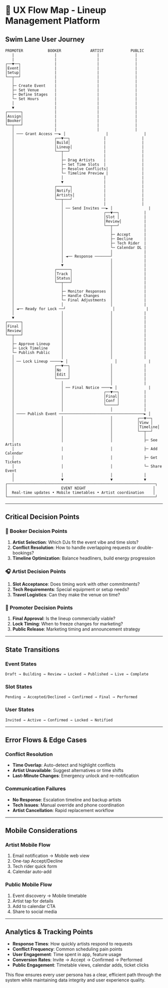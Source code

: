# 🔄 **UX Flow Map - Lineup Management Platform**

## **Swim Lane User Journey**

```
PROMOTER           BOOKER             ARTIST            PUBLIC
   |                  |                  |                |
   |                  |                  |                |
┌──▼──┐               |                  |                |
│Event│               |                  |                |
│Setup│               |                  |                |
└──┬──┘               |                  |                |
   │                  |                  |                |
   ├─ Create Event    |                  |                |
   ├─ Set Venue       |                  |                |
   ├─ Define Stages   |                  |                |
   └─ Set Hours       |                  |                |
   │                  |                  |                |
   ▼                  |                  |                |
┌──────┐              |                  |                |
│Assign│              |                  |                |
│Booker│              |                  |                |
└──┬───┘              |                  |                |
   │                  |                  |                |
   │ ─── Grant Access ──► │                  |                |
   │                  ┌──▼──┐               |                |
   │                  │Build│               |                |
   │                  │Lineup│              |                |
   │                  └──┬──┘               |                |
   │                     │                  |                |
   │                     ├─ Drag Artists    |                |
   │                     ├─ Set Time Slots  |                |
   │                     ├─ Resolve Conflicts|               |
   │                     └─ Timeline Preview |               |
   │                     │                  |                |
   │                     ▼                  |                |
   │                  ┌──────┐              |                |
   │                  │Notify│              |                |
   │                  │Artists│             |                |
   │                  └──┬───┘              |                |
   │                     │                  |                |
   │                     │ ── Send Invites ──► │                |
   │                     │                  ┌──▼──┐           |
   │                     │                  │Slot │           |
   │                     │                  │Review│          |
   │                     │                  └──┬──┘           |
   │                     │                     │              |
   │                     │                     ├─ Accept      |
   │                     │                     ├─ Decline     |
   │                     │                     ├─ Tech Rider  |
   │                     │                     └─ Calendar DL |
   │                     │                     │              |
   │                     │ ◄── Response ───────┘              |
   │                     │                     │              |
   │                     ▼                     │              |
   │                  ┌──────┐                 │              |
   │                  │Track │                 │              |
   │                  │Status│                 │              |
   │                  └──┬───┘                 │              |
   │                     │                     │              |
   │                     ├─ Monitor Responses  │              |
   │                     ├─ Handle Changes     │              |
   │                     └─ Final Adjustments  │              |
   │                     │                     │              |
   │ ◄── Ready for Lock ──┘                     │              |
   │                     │                     │              |
   ▼                     │                     │              |
┌──────┐                 │                     │              |
│Final │                 │                     │              |
│Review│                 │                     │              |
└──┬───┘                 │                     │              |
   │                     │                     │              |
   ├─ Approve Lineup     │                     │              |
   ├─ Lock Timeline      │                     │              |
   └─ Publish Public     │                     │              |
   │                     │                     │              |
   │ ── Lock Lineup ─────► │                     │              |
   │                  ┌──▼──┐                  │              |
   │                  │No   │                  │              |
   │                  │Edit │                  │              |
   │                  └─────┘                  │              |
   │                     │                     │              |
   │                     │ ── Final Notice ────► │              |
   │                     │                  ┌──▼──┐           |
   │                     │                  │Final│           |
   │                     │                  │Conf │           |
   │                     │                  └─────┘           |
   │                     │                     │              |
   │ ──── Publish Event ──────────────────────────────────────► │
   │                     │                     │           ┌──▼──┐
   │                     │                     │           │View │
   │                     │                     │           │Timeline│
   │                     │                     │           └──┬──┘
   │                     │                     │              │
   │                     │                     │              ├─ See Artists
   │                     │                     │              ├─ Add Calendar
   │                     │                     │              ├─ Get Tickets
   │                     │                     │              └─ Share Event
   │                     │                     │              │
   │                     ▼                     ▼              ▼
┌──────────────────────────────────────────────────────────────────┐
│                        EVENT NIGHT                              │
│  Real-time updates • Mobile timetables • Artist coordination    │
└──────────────────────────────────────────────────────────────────┘
```

---

## **Critical Decision Points**

### **🎯 Booker Decision Points**
1. **Artist Selection**: Which DJs fit the event vibe and time slots?
2. **Conflict Resolution**: How to handle overlapping requests or double-bookings?
3. **Timeline Optimization**: Balance headliners, build energy progression

### **🎧 Artist Decision Points**  
1. **Slot Acceptance**: Does timing work with other commitments?
2. **Tech Requirements**: Special equipment or setup needs?
3. **Travel Logistics**: Can they make the venue on time?

### **🎪 Promoter Decision Points**
1. **Final Approval**: Is the lineup commercially viable?
2. **Lock Timing**: When to freeze changes for marketing?
3. **Public Release**: Marketing timing and announcement strategy

---

## **State Transitions**

### **Event States**
```
Draft → Building → Review → Locked → Published → Live → Complete
```

### **Slot States**  
```
Pending → Accepted/Declined → Confirmed → Final → Performed
```

### **User States**
```
Invited → Active → Confirmed → Locked → Notified
```

---

## **Error Flows & Edge Cases**

### **Conflict Resolution**
- **Time Overlap**: Auto-detect and highlight conflicts
- **Artist Unavailable**: Suggest alternatives or time shifts
- **Last-Minute Changes**: Emergency unlock and re-notification

### **Communication Failures**
- **No Response**: Escalation timeline and backup artists
- **Tech Issues**: Manual override and phone coordination
- **Artist Cancellation**: Rapid replacement workflow

---

## **Mobile Considerations**

### **Artist Mobile Flow** 
1. Email notification → Mobile web view
2. One-tap Accept/Decline
3. Tech rider quick form
4. Calendar auto-add

### **Public Mobile Flow**
1. Event discovery → Mobile timetable
2. Artist tap for details
3. Add to calendar CTA
4. Share to social media

---

## **Analytics & Tracking Points**

- **Response Times**: How quickly artists respond to requests
- **Conflict Frequency**: Common scheduling pain points  
- **User Engagement**: Time spent in app, feature usage
- **Conversion Rates**: Invite → Accept → Confirmed → Performed
- **Public Engagement**: Timetable views, calendar adds, ticket clicks

This flow ensures every user persona has a clear, efficient path through the system while maintaining data integrity and user experience quality. 